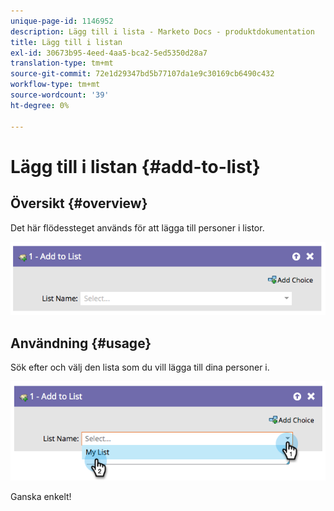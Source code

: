 ```yaml
---
unique-page-id: 1146952
description: Lägg till i lista - Marketo Docs - produktdokumentation
title: Lägg till i listan
exl-id: 30673b95-4eed-4aa5-bca2-5ed5350d28a7
translation-type: tm+mt
source-git-commit: 72e1d29347bd5b77107da1e9c30169cb6490c432
workflow-type: tm+mt
source-wordcount: '39'
ht-degree: 0%

---
```


# Lägg till i listan {#add-to-list}

## Översikt {#overview}

Det här flödessteget används för att lägga till personer i listor.

![](assets/image2014-9-22-10-3a41-3a33.png)

## Användning {#usage}

Sök efter och välj den lista som du vill lägga till dina personer i.

![](assets/image2014-9-22-10-3a41-3a40.png)

Ganska enkelt!
